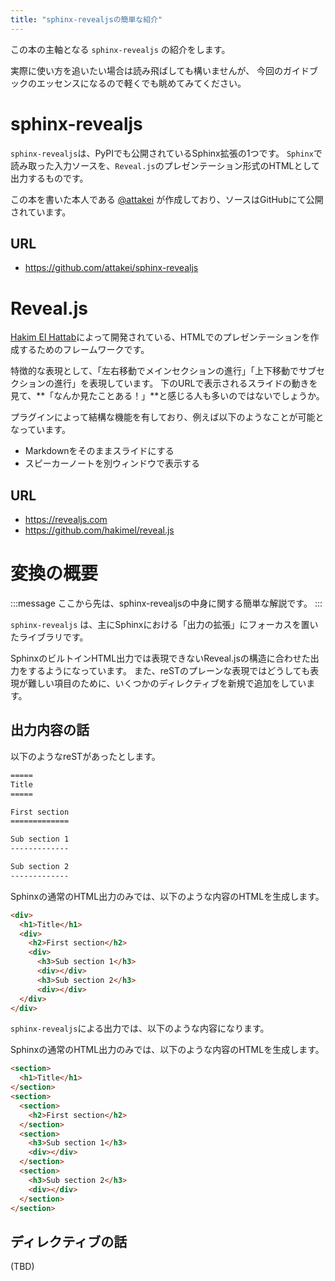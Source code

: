 ```yaml
---
title: "sphinx-revealjsの簡単な紹介"
---
```


この本の主軸となる `sphinx-revealjs` の紹介をします。

実際に使い方を追いたい場合は読み飛ばしても構いませんが、
今回のガイドブックのエッセンスになるので軽くでも眺めてみてください。

# sphinx-revealjs

`sphinx-revealjs`は、PyPIでも公開されているSphinx拡張の1つです。
`Sphinx`で読み取った入力ソースを、`Reveal.js`のプレゼンテーション形式のHTMLとして出力するものです。

この本を書いた本人である [@attakei](https://attakei.net/) が作成しており、ソースはGitHubにて公開されています。

## URL

- https://github.com/attakei/sphinx-revealjs

# Reveal.js

[Hakim El Hattab](https://hakim.se)によって開発されている、HTMLでのプレゼンテーションを作成するためのフレームワークです。

特徴的な表現として、「左右移動でメインセクションの進行」「上下移動でサブセクションの進行」を表現しています。
下のURLで表示されるスライドの動きを見て、**「なんか見たことある！」**と感じる人も多いのではないでしょうか。

プラグインによって結構な機能を有しており、例えば以下のようなことが可能となっています。

- Markdownをそのままスライドにする
- スピーカーノートを別ウィンドウで表示する

## URL

- https://revealjs.com
- https://github.com/hakimel/reveal.js

# 変換の概要

:::message
ここから先は、sphinx-revealjsの中身に関する簡単な解説です。
:::

`sphinx-revealjs` は、主にSphinxにおける「出力の拡張」にフォーカスを置いたライブラリです。

SphinxのビルトインHTML出力では表現できないReveal.jsの構造に合わせた出力をするようになっています。
また、reSTのプレーンな表現ではどうしても表現が難しい項目のために、いくつかのディレクティブを新規で追加をしています。

## 出力内容の話

以下のようなreSTがあったとします。

```rst
=====
Title
=====

First section
=============

Sub section 1
-------------

Sub section 2
-------------
```

Sphinxの通常のHTML出力のみでは、以下のような内容のHTMLを生成します。

```html
<div>
  <h1>Title</h1>
  <div>
    <h2>First section</h2>
    <div>
      <h3>Sub section 1</h3>
      <div></div>
      <h3>Sub section 2</h3>
      <div></div>
  </div>
</div>
```

`sphinx-revealjs`による出力では、以下のような内容になります。

Sphinxの通常のHTML出力のみでは、以下のような内容のHTMLを生成します。

```html
<section>
  <h1>Title</h1>
</section>
<section>
  <section>
    <h2>First section</h2>
  </section>
  <section>
    <h3>Sub section 1</h3>
    <div></div>
  </section>
  <section>
    <h3>Sub section 2</h3>
    <div></div>
  </section>
</section>
```

## ディレクティブの話

(TBD)
